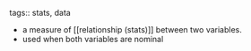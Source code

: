 tags:: stats, data

- a measure of [[relationship (stats)]] between two variables.
- used when both variables are nominal